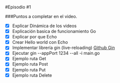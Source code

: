 #Episodio #1

###Puntos a completar en el video.
- [x] Explicar Dinámica de los videos 
- [x] Explicación basica de funcionamiento Go
- [x] Explicar por que Echo
- [x] Crear Hello world con Echo
- [x] Implementar librería gin (live-reloading) [Github Gin](https://github.com/codegangsta/gin)
- [x] Ejecutar gin --appPort 1234 --all -i main.go 
- [x] Ejemplo ruta Get
- [x] Ejemplo ruta Post
- [x] Ejemplo ruta Put
- [x] Ejemplo ruta Delete
